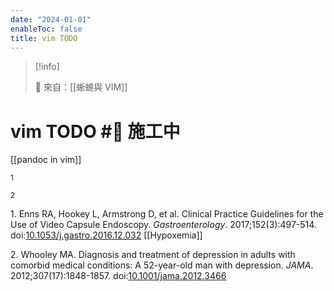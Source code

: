 ```yaml
---
date: "2024-01-01"
enableToc: false
title: vim TODO
---
```



> [!info]
>
> 🌱 來自：[[蜥蜴與 VIM]]

# vim TODO #🚧 施工中

[[pandoc in vim]]

<sup>1</sup>

<sup>2</sup>

<div id="refs" class="references csl-bib-body">

<div id="ref-enns2017clinical" class="csl-entry">

<span class="csl-left-margin">1. </span><span
class="csl-right-inline">Enns RA, Hookey L, Armstrong D, et al. Clinical
Practice Guidelines for the Use of Video Capsule Endoscopy.
_Gastroenterology_. 2017;152(3):497-514.
doi:[10.1053/j.gastro.2016.12.032](https://doi.org/10.1053/j.gastro.2016.12.032)</span>
[[Hypoxemia]]

</div>

<div id="ref-whooley2012diagnosis" class="csl-entry">

<span class="csl-left-margin">2. </span><span
class="csl-right-inline">Whooley MA. Diagnosis and treatment of
depression in adults with comorbid medical conditions: A 52-year-old man
with depression. _JAMA_. 2012;307(17):1848-1857.
doi:[10.1001/jama.2012.3466](https://doi.org/10.1001/jama.2012.3466)</span>

</div>

</div>
